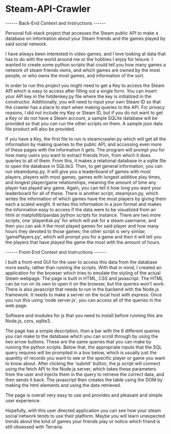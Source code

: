 # Steam-API-Crawler

------  Back-End Context and Instructions  ------

Personal full-stack project that accesses the Steam public API to make a database on information about your Steam friends and the games played by said social network. 

I have always been interested in video games, and I love looking at data that has to do with the world around me or the hobbies I enjoy for leisure. I wanted to create some python scripts that could tell you how many games a network of steam friends owns, and which games are owned by the most people, or who owns the most games, and information of the sort.

In order to run this project you might need to get a Key to access the Steam API which is easy to access after filling out a single form. You can insert your API key in the hiddenkey.py file where the key is initialized in the constructor. Additionally, you will need to input your own Steam ID so that the crawler has a place to start when making queries to the API. For privacy reasons, I did not include my Key or Steam ID, but if you do not want to get a Key or do not have a Steam account, a sample SQLite database will be provided so that you can run the other scripts on them. A sample json data file product will also be provided.

If you have a Key, the first file to run is steamcrawler.py which will get all the information by making queries to the public API, and accessing even more of these pages with the information it gets. The program will prompt you for how many users you want to extract friends from, from which it does queries to all of them. From this, it makes a relational database in a sqlite file to open the database in SQLite3. Then, to get general information, you can run steamdump.py. It will give you a leaderboard of games with most players, players with most games, games with longest additive play times, and longest player/game relationships, meaning the amount of time any player has played any game. Again, you can tell it how long you want your leaderboard for all of these. There is another script, steamjson.py, which writes the information of which games have the most players by giving them each a scaled weight. It writes this information in a json format and makes the information easy to access if the data were to be visualized from an html or matplotlib/pandas python scripts for instance. There are two more scripts, one ‘playerAsk.py’ for which will ask for a steam username, and then you can ask it the most played games for said player and how many hours they devoted to those games; the other script is very similar, ‘gamePlayers.py’, which will prompt you for a game and then it will tell you the players that have played the game the most with the amount of hours.

------  Front-End Context and Instructions  ------

I built a front-end GUI for the user to access this data from the database more easily, rather than running the scripts. With that in mind, I created an application for the browser which tries to emulate the styling of the actual Steam webpage. The page is built in HTML, CSS and javascript. The HTML can be run on its own to open it on the browser, but the queries won't work. There is also javascript that needs to run in the backend with the Node.js framework. It needs to make a server on the local host with express. Once you run this using 'node server.js', you can access all of the queries in the web page.

Software and modules for js that you need to install before running this are Node.js, cors, sqlite3.

The page has a simple description, then a bar with the 6 different queries you can make to the database which you can scroll through by using the two arrow buttons. These are the same queries that you can make by running the python scripts. Below that, the appropriate inputs that the SQL query requires will be prompted in a box below, which is usually just the quantity of records you want to see or the specific player or game you want to know about. After clicking the 'submit' button, the js script will connect using the fetch API to the Node.js server, which takes these parameters from the user and injects them in the query to retrieve the correct data, and then sends it back. The javascript then creates the table using the DOM by making the html elements and using the data retrieved.

The page is overall very easy to use and provides and pleasant and simple user experience.


Hopefully, with this user directed application you can see how your steam social network tends to use their platform. Maybe you will learn unexpected trends about the kind of games your friends play or notice which friend is still obsessed with Terraria.
